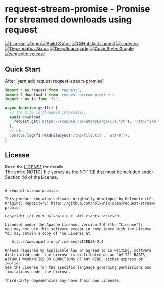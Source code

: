 # request-stream-promise - Promise for streamed downloads using request

[![License](https://img.shields.io/badge/License-Apache%202.0-blue.svg)](./LICENSE) [![npm](https://img.shields.io/npm/v/request-stream-promise.svg)](https://www.npmjs.com/package/request-stream-promise) [![Build Status](https://travis-ci.com/holvonix-open/request-stream-promise.svg?branch=master)](https://travis-ci.com/holvonix-open/request-stream-promise) [![GitHub last commit](https://img.shields.io/github/last-commit/holvonix-open/request-stream-promise.svg)](https://github.com/holvonix-open/request-stream-promise/commits) [![codecov](https://codecov.io/gh/holvonix-open/request-stream-promise/branch/master/graph/badge.svg)](https://codecov.io/gh/holvonix-open/request-stream-promise) [![Dependabot Status](https://api.dependabot.com/badges/status?host=github&repo=holvonix-open/request-stream-promise)](https://dependabot.com) [![DeepScan grade](https://deepscan.io/api/teams/4465/projects/6260/branches/51418/badge/grade.svg)](https://deepscan.io/dashboard#view=project&tid=4465&pid=6260&bid=51418) [![Code Style: Google](https://img.shields.io/badge/code%20style-google-blueviolet.svg)](https://github.com/google/gts) [![semantic-release](https://img.shields.io/badge/%20%20%F0%9F%93%A6%F0%9F%9A%80-semantic--release-e10079.svg)](https://github.com/semantic-release/semantic-release)


## Quick Start

After `yarn add request request-stream-promise':

````typescript
import * as request from 'request';
import { download } from 'request-stream-promise';
import * as fs from 'fs';

async function getIt() {
  // The file is streamed internally.
  await download(
    request.get('https://example.com/aVeryLargeFile.txt'), '/tmp/file.txt'
  );
  // etc.
  console.log(fs.readFileSync('/tmp/file.txt', 'utf-8'));
}
````


## License

Read the [LICENSE](LICENSE) for details.  
The entire [NOTICE](NOTICE) file serves as the NOTICE that must be included under
Section 4d of the License.

````

# request-stream-promise

This product contains software originally developed by Holvonix LLC.
Original Repository: https://github.com/holvonix-open/request-stream-promise

Copyright (c) 2019 Holvonix LLC. All rights reserved.

Licensed under the Apache License, Version 2.0 (the "License");
you may not use this software except in compliance with the License.
You may obtain a copy of the License at

   http://www.apache.org/licenses/LICENSE-2.0

Unless required by applicable law or agreed to in writing, software
distributed under the License is distributed on an "AS IS" BASIS,
WITHOUT WARRANTIES OR CONDITIONS OF ANY KIND, either express or implied.
See the License for the specific language governing permissions and
limitations under the License.

Third-party dependencies may have their own licenses.

````
